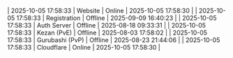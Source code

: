 | 2025-10-05 17:58:33 | Website | Online | 2025-10-05 17:58:30 |
| 2025-10-05 17:58:33 | Registration | Offline | 2025-09-09 16:40:23 |
| 2025-10-05 17:58:33 | Auth Server | Offline | 2025-08-18 09:33:31 |
| 2025-10-05 17:58:33 | Kezan (PvE) | Offline | 2025-08-03 17:58:02 |
| 2025-10-05 17:58:33 | Gurubashi (PvP) | Offline | 2025-08-23 21:44:06 |
| 2025-10-05 17:58:33 | Cloudflare | Online | 2025-10-05 17:58:30 |
